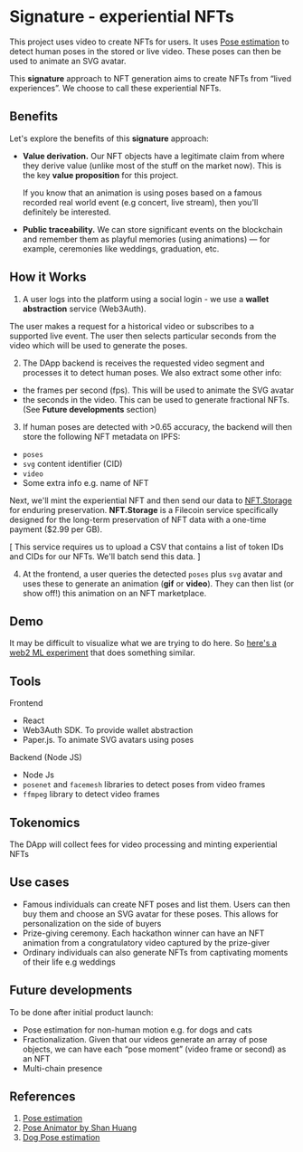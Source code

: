 # Signature \- experiential NFTs

This project uses video to create NFTs for users. It uses [Pose estimation](https://www.tensorflow.org/lite/examples/pose_estimation/overview) to detect human poses in the stored or live video. These poses can then be used to animate an SVG avatar. 

This **signature** approach to NFT generation aims to create NFTs from “lived experiences”. We choose to call these experiential NFTs. 

## Benefits 

Let's explore the benefits of this **signature** approach:

* **Value derivation.** Our NFT objects have a legitimate claim from where they derive value (unlike most of the stuff on the market now).  This is the key **value proposition** for this project.
  
  If you know that an animation is using poses based on a famous recorded real world event (e.g concert, live stream), then you'll definitely be interested. 

* **Public traceability.** We can store significant events on the blockchain and remember them as playful memories (using animations) — for example, ceremonies like weddings, graduation, etc. 
 
## How it Works 

1. A user logs into the platform using a social login - we use a **wallet abstraction** service (Web3Auth). 

  The user makes a request for a historical video or subscribes to a supported live event. The user then selects particular seconds from the video which will be used to generate the poses.
    
2. The DApp backend is receives the requested video segment and processes it to detect human poses. We also extract some other info:

- the frames per second (fps). This will be used to animate the SVG avatar
- the seconds in the video. This can be used to generate fractional NFTs. (See **Future developments** section)
     
3. If human poses are detected with \>0.65 accuracy, the backend will then store the following NFT metadata on IPFS:

- `poses`   
- `svg` content identifier (CID)  
- `video`   
- Some extra info e.g. name of NFT 

Next, we'll mint the experiential NFT and then send our data to [NFT.Storage](https://app.nft.storage/v1/docs/intro) for enduring preservation. **NFT.Storage** is a Filecoin service specifically designed for the long-term preservation of NFT data with a one-time payment ($2.99 per GB).

\[ This service requires us to upload a CSV that contains a list of token IDs and CIDs for our NFTs. We'll batch send this data. \]

4. At the frontend, a user queries the detected `poses` plus `svg` avatar and uses these to generate an animation (**gif** or **video**). They can then list (or show off\!)  this animation on an NFT marketplace.
## Demo

It may be difficult to visualize what we are trying to do here. So [here's a web2 ML experiment](https://www.scroobly.com/) that does something similar. 

## Tools

Frontend 

* React  
* Web3Auth SDK. To provide wallet abstraction 
* Paper.js. To animate SVG avatars using poses

Backend (Node JS)

- Node Js
- `posenet` and `facemesh` libraries to detect poses from video frames
- `ffmpeg` library to detect video frames 

## Tokenomics

The DApp will collect fees for video processing and minting experiential NFTs

## Use cases

* Famous individuals can create NFT poses and list them. Users can then buy them and choose an SVG avatar for these poses. This allows for personalization on the side of buyers  
* Prize-giving ceremony. Each hackathon winner can have an NFT animation from a congratulatory video captured by the prize-giver  
* Ordinary individuals can also generate NFTs from captivating moments of their life e.g weddings

## Future developments 

To be done after initial product launch:

* Pose estimation for non-human motion e.g. for dogs and cats  
* Fractionalization. Given that our videos generate an array of pose objects, we can have each “pose moment” (video frame or second) as an NFT   
* Multi-chain presence

## References 

1. [Pose estimation](https://www.tensorflow.org/lite/examples/pose_estimation/overview)  
2. [Pose Animator by Shan Huang](https://github.com/yemount/pose-animator)  
3. [Dog Pose estimation](https://github.com/ryanloney/dog-pose-estimation)
